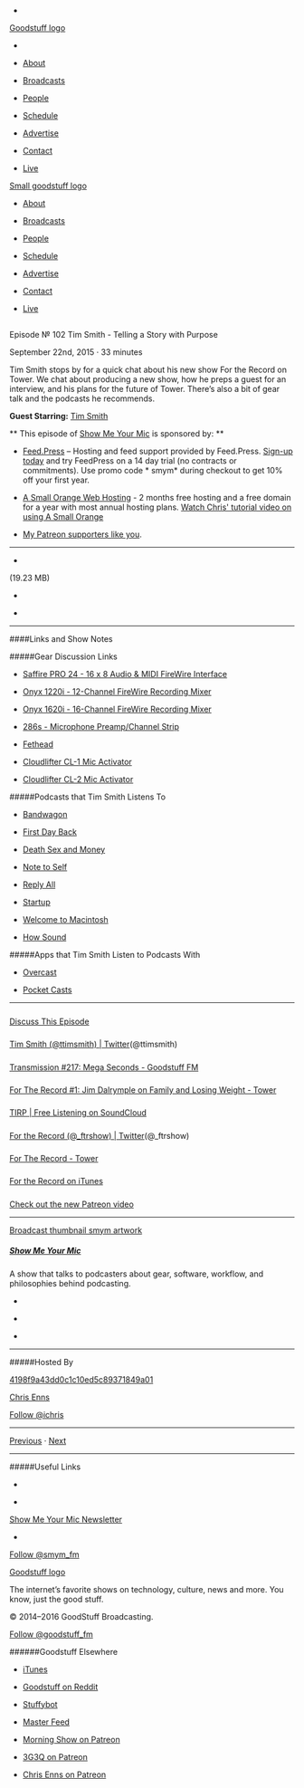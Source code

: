

-
[Goodstuff logo](http://www.goodstuff.fm/)[](/assets/goodstuff_logo-17c1fe6f378352de5d7345f76152130b.svg)

-


-  [About](/about)

-  [Broadcasts](/broadcasts)

-  [People](/people)

-  [Schedule](/schedule)

-  [Advertise](/advertise)

-  [Contact](/contact)

-  [Live](/live)


[Small goodstuff logo](http://www.goodstuff.fm/)[](/assets/small_goodstuff_logo-bf032e72b9ec41494f4d90905f1ad619.svg)


-  [About](/about)

-  [Broadcasts](/broadcasts)

-  [People](/people)

-  [Schedule](/schedule)

-  [Advertise](/advertise)

-  [Contact](/contact)

-  [Live](/live)


##
Episode № 102
Tim Smith - Telling a Story with Purpose


September 22nd, 2015
&middot;
33
minutes


Tim Smith stops by for a quick chat about his new show For the Record on Tower. We chat about producing a new show, how he preps a guest for an interview, and his plans for the future of Tower. There&rsquo;s also a bit of gear talk and the podcasts he recommends.


**Guest Starring:**
[Tim Smith](/people/ttimsmith)


**
This episode of
[Show Me Your Mic](/smym)
is sponsored by:
**


-  [Feed.Press](http://feed.press/smym) – Hosting and feed support provided by Feed.Press.  [Sign-up today](http://feed.press/smym) and try FeedPress on a 14 day trial (no contracts or commitments). Use promo code * smym* during checkout to get 10% off your first year.

-  [A Small Orange Web Hosting](http://asmallorange.7eer.net/c/144877/177701/3107) - 2 months free hosting and a free domain for a year with most annual hosting plans.  [Watch Chris' tutorial video on using A Small Orange](https://www.youtube.com/watch?v=_dQr69-dkbU)

-  [My Patreon supporters like you](http://www.patreon.com/ichris).


------------------------------


-
[](http://podcasts-1.feedpress.co/10590/smym-102.mp3)(19.23 MB)

-
[](http://twitter.com/intent/tweet?text=Show%20Me%20Your%20Mic%20%E2%84%96%20102%20on%20@goodstuff_fm%20-%20http://goodstuff.fm/smym/102)

-
[](http://www.facebook.com/sharer/sharer.php?u=http://goodstuff.fm/smym/102)


------------------------------


####Links and Show Notes

#####Gear Discussion Links


-  [Saffire PRO 24 - 16 x 8 Audio & MIDI FireWire Interface](http://www.bhphotovideo.com/c/product/654237-REG/Focusrite_SAFFIRE_PRO_24_Saffire_PRO_24.html/BI/19457/KBID/11631/kw/FOSP24/DFF/d10-v2-t1-xFOSP24)

-  [Onyx 1220i - 12-Channel FireWire Recording Mixer](http://www.bhphotovideo.com/c/product/650180-REG/Mackie_ONYX_1220I_Onyx_1220i_12_Channel.html/BI/19457/KBID/11631/kw/MAO1220I/DFF/d10-v2-t1-xMAO1220I)

-  [Onyx 1620i - 16-Channel FireWire Recording Mixer](http://www.bhphotovideo.com/c/product/650182-REG/Mackie_ONYX_1620I_Onyx_1620i_16_Channel.html/BI/19457/KBID/11631/kw/MAO1620I/DFF/d10-v2-t1-xMAO1620I)

-  [286s - Microphone Preamp/Channel Strip](http://www.bhphotovideo.com/c/product/745609-REG/dbx_286S_286s_Microphone_Preamp_Channel.html/BI/19457/KBID/11631/kw/DB286S/DFF/d10-v2-t1-xDB286S)

-  [Fethead](http://tritonaudio.com/index.php?Itemid=33)

-  [Cloudlifter CL-1 Mic Activator](http://www.bhphotovideo.com/c/product/1177578-REG/cloud_microphones_cl_1_cloudlifter_mic_activator.html/BI/19457/KBID/11631/kw/CLCL1/DFF/d10-v2-t1-xCLCL1)

-  [Cloudlifter CL-2 Mic Activator](http://www.bhphotovideo.com/c/product/1177571-REG/cloud_microphones_cl_2_cloudlifter_mic_activator.html/BI/19457/KBID/11631/kw/CLCL2/DFF/d10-v2-t1-xCLCL2)


#####Podcasts that Tim Smith Listens To


-  [Bandwagon](http://bandwagonpodcast.org)

-  [First Day Back](http://firstdaybackpodcast.com)

-  [Death Sex and Money](http://www.wnyc.org/shows/deathsexmoney/)

-  [Note to Self](http://www.wnyc.org/shows/notetoself/)

-  [Reply All](https://gimletmedia.com/show/reply-all/)

-  [Startup](https://gimletmedia.com/show/startup/)

-  [Welcome to Macintosh](http://www.macintosh.fm)

-  [How Sound](http://transom.org/topics/howsound/)


#####Apps that Tim Smith Listen to Podcasts With


-  [Overcast](https://geo.itunes.apple.com/ca/app/overcast-podcast-player/id888422857?mt=8&at=10l4Ki)

-  [Pocket Casts](https://geo.itunes.apple.com/ca/app/pocket-casts/id414834813?mt=8&at=10l4Ki)


------------------------------


#####
[Discuss This Episode](https://www.reddit.com/r/Goodstuff_fm/comments/3lydw2/show_me_your_mic_102_tim_smith_telling_a_story/)


#####
[Tim Smith (@ttimsmith) | Twitter](https://twitter.com/ttimsmith/)(@ttimsmith)


#####
[Transmission #217: Mega Seconds - Goodstuff FM](http://goodstuff.fm/transmission/217)


#####
[For The Record #1: Jim Dalrymple on Family and Losing Weight - Tower](http://towermedia.org/ftr/1)


#####
[TIRP | Free Listening on SoundCloud](https://soundcloud.com/tirp)


#####
[For the Record (@_ftrshow) | Twitter](https://twitter.com/_ftrshow)(@_ftrshow)


#####
[For The Record - Tower](http://towermedia.org/ftr)


#####
[For the Record on iTunes](https://itunes.apple.com/us/podcast/for-the-record/id1038747801?mt=2)


#####
[Check out the new Patreon video](https://www.patreon.com/ichris)


------------------------------


[Broadcast thumbnail smym artwork](/smym)[](https://goodstuffs3.s3.amazonaws.com/uploads/broadcast/image/18/broadcast_thumbnail_smym_artwork.png)

##### [Show Me Your Mic](/smym)


A show that talks to podcasters about gear, software, workflow, and philosophies behind podcasting.

-
[](https://geo.itunes.apple.com/ca/podcast/show-me-your-mic/id602836998?mt=2&at=10l4Ki)

-
[](http://feeds.goodstuff.fm/smym)

-
[](mailto:chris+smym@goodstuff.fm?cc=sponsorship%40goodstuff.fm&subject=%5BGoodStuff%20FM%5D%20Sponsorship%20Inquiry%20for%20Show%20Me%20Your%20Mic)


------------------------------


#####Hosted By


[4198f9a43dd0c1c10ed5c89371849a01](/people/chris-enns)[](http://gravatar.com/avatar/4198f9a43dd0c1c10ed5c89371849a01.png?s=300&r=pg)

[Chris Enns](/people/chris-enns)


[Follow @ichris](https://twitter.com/ichris)


------------------------------


[Previous](/smym/101)
&middot;
[Next](/smym/103)


------------------------------


#####Useful Links

-
[](mailto:chris+smym@goodstuff.fm?subject=%5BGoodstuff%20FM%5D%20Feedback%20for%20Show%20Me%20Your%20Mic)

-
[Show Me Your Mic Newsletter](http://www.goodstuff.fm/smym/newsletter)


-
[Follow @smym_fm](https://twitter.com/smym_fm)


[Goodstuff logo](http://www.goodstuff.fm/)[](/assets/goodstuff_logo-17c1fe6f378352de5d7345f76152130b.svg)


The internet’s favorite shows on technology, culture, news and more. You know, just the good stuff.


&copy; 2014&ndash;2016 GoodStuff Broadcasting.

[Follow @goodstuff_fm](https://twitter.com/goodstufffm)


######Goodstuff Elsewhere

-  [iTunes](https://itunes.apple.com/us/artist/goodstuff-fm/id843385597?mt=2)

-  [Goodstuff on Reddit](https://www.reddit.com/r/Goodstuff_fm/)

-  [Stuffybot](http://stuffybot.goodstuff.fm)

-  [Master Feed](/master/feed)

-  [Morning Show on Patreon](https://www.patreon.com/morningshow)

-  [3G3Q on Patreon](https://www.patreon.com/3g3q)

-  [Chris Enns on Patreon](https://www.patreon.com/ichris)
